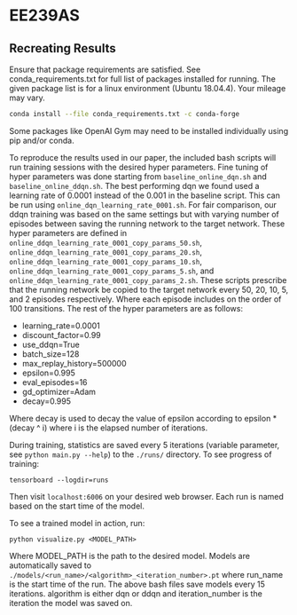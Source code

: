 # EE239AS

## Recreating Results

Ensure that package requirements are satisfied. See conda_requirements.txt for full list of packages installed for running. The given package list is for a linux environment (Ubuntu 18.04.4). Your mileage may vary. 

```bash
conda install --file conda_requirements.txt -c conda-forge
```
Some packages like OpenAI Gym may need to be installed individually using pip and/or conda.

To reproduce the results used in our paper, the included bash scripts will run training sessions with the desired hyper parameters.
Fine tuning of hyper parameters was done starting from `baseline_online_dqn.sh` and `baseline_online_ddqn.sh`. The best performing dqn we found used a learning rate of 0.0001 instead of the 0.001 in the baseline script. This can be run using `online_dqn_learning_rate_0001.sh`. For fair comparison, our ddqn training was based on the same settings but with varying number of episodes between saving the running network to the target network. These hyper parameters are defined in `online_ddqn_learning_rate_0001_copy_params_50.sh`, `online_ddqn_learning_rate_0001_copy_params_20.sh`, `online_ddqn_learning_rate_0001_copy_params_10.sh`, `online_ddqn_learning_rate_0001_copy_params_5.sh`, and `online_ddqn_learning_rate_0001_copy_params_2.sh`. These scripts prescribe that the running network be copied to the target network every 50, 20, 10, 5, and 2 episodes respectively. Where each episode includes on the order of 100 transitions. The rest of the hyper parameters are as follows:

* learning_rate=0.0001
* discount_factor=0.99
* use_ddqn=True
* batch_size=128
* max_replay_history=500000
* epsilon=0.995
* eval_episodes=16
* gd_optimizer=Adam
* decay=0.995

Where decay is used to decay the value of epsilon according to epsilon * (decay ^ i) where i is the elapsed number of iterations.

During training, statistics are saved every 5 iterations (variable parameter, see `python main.py --help`) to the `./runs/` directory. To see progress of training:
```
tensorboard --logdir=runs
```
Then visit `localhost:6006` on your desired web browser. Each run is named based on the start time of the model.


To see a trained model in action, run:
```
python visualize.py <MODEL_PATH>
```
Where MODEL_PATH is the path to the desired model. Models are automatically saved to `./models/<run_name>/<algorithm>_<iteration_number>.pt` where run_name is the start time of the run. The above bash files save models every 15 iterations. algorithm is either dqn or ddqn and iteration_number is the iteration the model was saved on.
